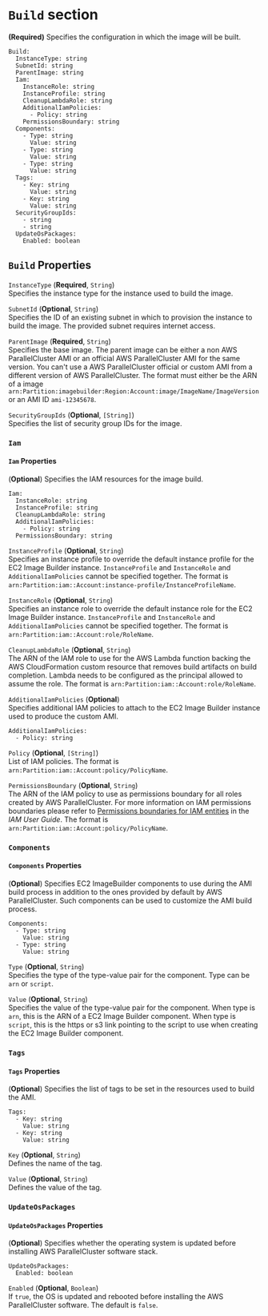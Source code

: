 # `Build` section<a name="Build-v3"></a>

**\(Required\)** Specifies the configuration in which the image will be built\.

```
Build:
  InstanceType: string
  SubnetId: string
  ParentImage: string
  Iam:
    InstanceRole: string
    InstanceProfile: string
    CleanupLambdaRole: string
    AdditionalIamPolicies:
      - Policy: string
    PermissionsBoundary: string
  Components:
    - Type: string
      Value: string
    - Type: string
      Value: string
    - Type: string
      Value: string
  Tags:
    - Key: string
      Value: string
    - Key: string
      Value: string
  SecurityGroupIds:
    - string
    - string
  UpdateOsPackages:
    Enabled: boolean
```

## `Build` Properties<a name="Build-v3.properties"></a>

`InstanceType` \(**Required**, `String`\)  
Specifies the instance type for the instance used to build the image\.

`SubnetId` \(**Optional**, `String`\)  
Specifies the ID of an existing subnet in which to provision the instance to build the image\. The provided subnet requires internet access\. 

`ParentImage` \(**Required**, `String`\)  
Specifies the base image\. The parent image can be either a non AWS ParallelCluster AMI or an official AWS ParallelCluster AMI for the same version\. You can't use a AWS ParallelCluster official or custom AMI from a different version of AWS ParallelCluster\. The format must either be the ARN of a image `arn:Partition:imagebuilder:Region:Account:image/ImageName/ImageVersion` or an AMI ID `ami-12345678`\.

`SecurityGroupIds` \(**Optional**, `[String]`\)  
Specifies the list of security group IDs for the image\.

### `Iam`<a name="Build-v3-Iam"></a>

#### `Iam` Properties<a name="Build-v3-Iam.properties"></a>

\(**Optional**\) Specifies the IAM resources for the image build\.

```
Iam:
  InstanceRole: string
  InstanceProfile: string
  CleanupLambdaRole: string
  AdditionalIamPolicies:
    - Policy: string
  PermissionsBoundary: string
```

`InstanceProfile` \(**Optional**, `String`\)  
Specifies an instance profile to override the default instance profile for the EC2 Image Builder instance\. `InstanceProfile` and `InstanceRole` and `AdditionalIamPolicies` cannot be specified together\. The format is `arn:Partition:iam::Account:instance-profile/InstanceProfileName`\.

`InstanceRole` \(**Optional**, `String`\)  
Specifies an instance role to override the default instance role for the EC2 Image Builder instance\. `InstanceProfile` and `InstanceRole` and `AdditionalIamPolicies` cannot be specified together\. The format is `arn:Partition:iam::Account:role/RoleName`\.

`CleanupLambdaRole` \(**Optional**, `String`\)  
The ARN of the IAM role to use for the AWS Lambda function backing the AWS CloudFormation custom resource that removes build artifacts on build completion\. Lambda needs to be configured as the principal allowed to assume the role\. The format is `arn:Partition:iam::Account:role/RoleName`\.

`AdditionalIamPolicies` \(**Optional**\)  
Specifies additional IAM policies to attach to the EC2 Image Builder instance used to produce the custom AMI\.  

```
AdditionalIamPolicies:
  - Policy: string
```  
`Policy` \(**Optional**, `[String]`\)  
List of IAM policies\. The format is `arn:Partition:iam::Account:policy/PolicyName`\.

`PermissionsBoundary` \(**Optional**, `String`\)  
The ARN of the IAM policy to use as permissions boundary for all roles created by AWS ParallelCluster\. For more information on IAM permissions boundaries please refer to [Permissions boundaries for IAM entities](https://docs.aws.amazon.com/IAM/latest/UserGuide/access_policies_boundaries.html) in the *IAM User Guide*\. The format is `arn:Partition:iam::Account:policy/PolicyName`\.

### `Components`<a name="Build-v3-Components"></a>

#### `Components` Properties<a name="Build-v3-Components.properties"></a>

\(**Optional**\) Specifies EC2 ImageBuilder components to use during the AMI build process in addition to the ones provided by default by AWS ParallelCluster\. Such components can be used to customize the AMI build process\.

```
Components:
  - Type: string
    Value: string
  - Type: string
    Value: string
```

`Type` \(**Optional**, `String`\)  
Specifies the type of the type\-value pair for the component\. Type can be `arn` or `script`\.

`Value` \(**Optional**, `String`\)  
Specifies the value of the type\-value pair for the component\. When type is `arn`, this is the ARN of a EC2 Image Builder component\. When type is `script`, this is the https or s3 link pointing to the script to use when creating the EC2 Image Builder component\.

### `Tags`<a name="Build-v3-Tags"></a>

#### `Tags` Properties<a name="Build-v3-Tags.properties"></a>

\(**Optional**\) Specifies the list of tags to be set in the resources used to build the AMI\.

```
Tags:
  - Key: string
    Value: string
  - Key: string
    Value: string
```

`Key` \(**Optional**, `String`\)  
Defines the name of the tag\.

`Value` \(**Optional**, `String`\)  
Defines the value of the tag\.

### `UpdateOsPackages`<a name="Build-v3-UpdateOsPackages"></a>

#### `UpdateOsPackages` Properties<a name="Build-v3-UpdateOsPackages.properties"></a>

\(**Optional**\) Specifies whether the operating system is updated before installing AWS ParallelCluster software stack\.

```
UpdateOsPackages:
  Enabled: boolean
```

`Enabled` \(**Optional**, `Boolean`\)  
If `true`, the OS is updated and rebooted before installing the AWS ParallelCluster software\. The default is `false`\.